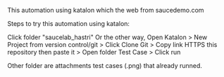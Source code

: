 This automation using katalon which the web from saucedemo.com

Steps to try this automation using katalon:

Click folder "saucelab_hastri"
Or the other way, Open Katalon > New Project from version control/git > Click Clone Git > Copy link HTTPS this repository then paste it > Open folder Test Case > Click run

Other folder are attachments test cases (.png) that already runned.

